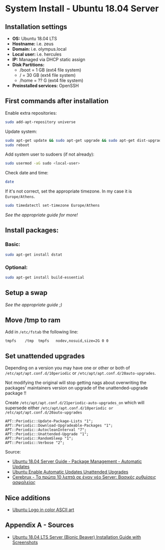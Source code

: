 # System Install - Ubuntu 18.04 Server

## Installation settings
- **OS:** Ubuntu 18.04 LTS
- **Hostname:** <your-hostname> i.e. zeus
- **Domain:** <your-domain> i.e. olympus.local
- **Local user:** <local-user> i.e. hercules
- **IP:** Managed via DHCP static assign
-  **Disk Partitions:**
   -   /boot = 1 GB (ext4 file system)
   -   / = 30 GB (ext4 file system)
   -   /home = ?? G (ext4 file system)
 - **Preinstalled services:** OpenSSH

## First commands after installation
Enable extra repositories:
```bash
sudo add-apt-repository universe
```
Update system:
```bash
sudo apt-get update && sudo apt-get upgrade && sudo apt-get dist-upgrade
sudo reboot
```
﻿Add system user to sudoers (if not already):
```bash
sudo usermod -aG sudo <local-user>
```
Check date and time:
```bash
date
```
If it's not correct, set the appropriate timezone. In my case it is `Europe/Athens`.
```bash
sudo timedatectl set-timezone Europe/Athens
```
_See the appropriate guide for more!_

## Install packages:

### Basic:
```bash
sudo apt-get install dstat
```

### Optional:
```bash
sudo apt-get install build-essential
```

## Setup a swap
_See the appropriate guide ;)_

## Move /tmp to ram
Add in `/etc/fstab` the following line:
```
tmpfs    /tmp  tmpfs   nodev,nosuid,size=2G 0 0
```

## Set unattended upgrades
Depending on a version you may have one or other or both of `/etc/apt/apt.conf.d/10periodic` or `/etc/apt/apt.conf.d/20auto-upgrades`.

Not modifying the original will stop getting nags about overwriting the packages' maintainers version on upgrade of the unattended-upgrade package !!

Create `/etc/apt/apt.conf.d/21periodic-auto-upgrades_on` which will supersede either `/etc/apt/apt.conf.d/10periodic or /etc/apt/apt.conf.d/20auto-upgrades`
```
APT::Periodic::Update-Package-Lists "1";
APT::Periodic::Download-Upgradeable-Packages "1";
APT::Periodic::AutocleanInterval "7";
APT::Periodic::Unattended-Upgrade "1";
APT::Periodic::RandomSleep "1";
APT::Periodic::Verbose "2";
```
Source: 
- [Ubuntu 18.04  Server Guide - Package Management - Automatic Updates](https://help.ubuntu.com/lts/serverguide/automatic-updates.html.en)
- [Ubuntu Enable Automatic Updates Unattended Upgrades](https://www.richud.com/wiki/Ubuntu_Enable_Automatic_Updates_Unattended_Upgrades#50unattended-upgrades)
- [Cerebrux - Τα πρώτα 10 λεπτά σε έναν νέο Server: Βασικές ρυθμίσεις ασφαλείας](https://cerebrux.net/2016/06/15/10-lepta-server-vasiki-asfaleia/)
## Nice additions
- [Ubuntu Logo in color ASCII art](https://ubuntuforums.org/showthread.php?t=2385550)
    
## Appendix A - Sources
- [Ubuntu 18.04 LTS Server (Bionic Beaver) Installation Guide with Screenshots](https://www.linuxtechi.com/ubuntu-18-04-server-installation-guide/)

